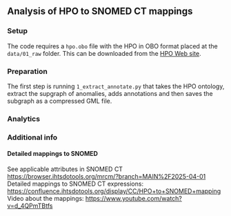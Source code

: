 ## Analysis of HPO to SNOMED CT mappings

### Setup
The code requires a `hpo.obo` file with the HPO in OBO format placed at the `data/01_raw` folder. This can be downloaded from the [HPO Web site](https://hpo.jax.org/data/ontology).

### Preparation

The first step is running `1_extract_annotate.py` that takes the HPO ontology, extract the supgraph of anomalies, adds annotations and then saves the subgraph as a compressed GML file. 

### Analytics




### Additional info

#### Detailed mappings to SNOMED
See applicable attributes in SNOMED CT https://browser.ihtsdotools.org/mrcm/?branch=MAIN%2F2025-04-01
Detailed mappings to SNOMED CT expressions: https://confluence.ihtsdotools.org/display/CC/HPO+to+SNOMED+mapping
Video about the mappings: https://www.youtube.com/watch?v=d_4QPmTBtfs 